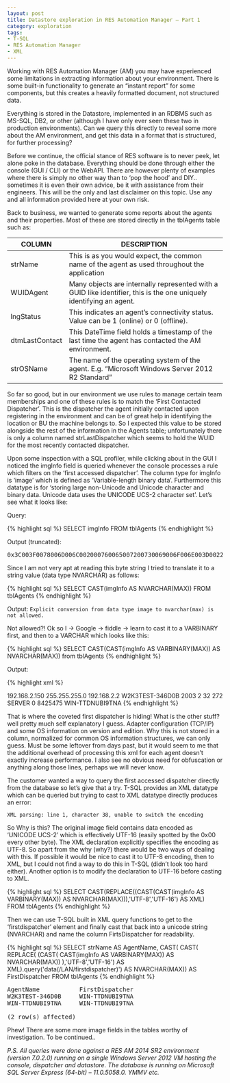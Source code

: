 ```yaml
---
layout: post
title: Datastore exploration in RES Automation Manager – Part 1
category: exploration
tags:
- T-SQL
- RES Automation Manager
- XML
---
```

Working with RES Automation Manager (AM) you may have experienced some limitations in extracting information about your environment. There is some built-in functionality to generate an “instant report” for some components, but this creates a heavily formatted document, not structured data.

Everything is stored in the Datastore, implemented in an RDBMS such as MS-SQL, DB2, or other (although I have only ever seen these two in production environments). Can we query this directly to reveal some more about the AM environment, and get this data in a format that is structured, for further processing?

<!-- more -->

Before we continue, the official stance of RES software is to never peek, let alone poke in the database. Everything should be done through either the console (GUI / CLI) or the WebAPI. There are however plenty of examples where there is simply no other way than to ‘pop the hood’ and DIY.. sometimes it is even their own advice, be it with assistance from their engineers. This will be the only and last disclaimer on this topic. Use any and all information provided here at your own risk.

Back to business, we wanted to generate some reports about the agents and their properties. Most of these are stored directly in the tblAgents table such as:

| COLUMN         | DESCRIPTION                                                                                                         |
|----------------|---------------------------------------------------------------------------------------------------------------------|
| strName        | This is as you would expect, the common name of the agent as used throughout the application                        |
| WUIDAgent      | Many objects are internally represented with a GUID like identifier, this is the one uniquely identifying an agent. |
| lngStatus      | This indicates an agent’s connectivity status. Value can be 1 (online) or 0 (offline).                              |
| dtmLastContact | This DateTime field holds a timestamp of the last time the agent has contacted the AM environment.                  |
| strOSName      | The name of the operating system of the agent. E.g. “Microsoft Windows Server 2012 R2 Standard”                     |

So far so good, but in our environment we use rules to manage certain team memberships and one of these rules is to match the ‘First Contacted Dispatcher’. This is the dispatcher the agent initially contacted upon registering in the environment and can be of great help in identifying the location or BU the machine belongs to. So I expected this value to be stored alongside the rest of the information in the Agents table; unfortunately there is only a column named strLastDispatcher which seems to hold the WUID for the most recently contacted dispatcher.

Upon some inspection with a SQL profiler, while clicking about in the GUI I noticed the imgInfo field is queried whenever the console processes a rule which filters on the ‘first accessed dispatcher’. The column type for imgInfo is ‘image’ which is defined as ‘Variable-length binary data’. Furthermore this datatype is for ‘storing large non-Unicode and Unicode character and binary data. Unicode data uses the UNICODE UCS-2 character set’. Let’s see what it looks like:

Query:

{% highlight sql %}
SELECT imgInfo FROM tblAgents
{% endhighlight %}

Output (truncated):
<pre>0x3C003F0078006D006C002000760065007200730069006F006E003D00220031002E0030002200200065006E0063006F00640069006E0067003D0022005500540046002D00380022003F003E003C004C0041004E003E003C00410064006100700074006500720020004D00410043003D002200300030003A00300043003A00320039003A00370046003A00330045003A003900460022003E003C00490050003E003C004900500041006400640072006500730073003E003100390032002E003100360038002E0032002E003100350030003C002F004900500041006400640072006500730073003E003C00490050005300750062006E006500</pre>

Since I am not very apt at reading this byte string I tried to translate it to a string value (data type NVARCHAR) as follows:

{% highlight sql %}
SELECT CAST(imgInfo AS NVARCHAR(MAX)) FROM tblAgents
{% endhighlight %}

Output:
`Explicit conversion from data type image to nvarchar(max) is not allowed.`

Not allowed?! Ok so I -> Google -> fiddle -> learn to cast it to a VARBINARY first, and then to a VARCHAR which looks like this:

{% highlight sql %}
SELECT CAST(CAST(imgInfo AS VARBINARY(MAX)) AS NVARCHAR(MAX)) from tblAgents
{% endhighlight %}

Output:

{% highlight xml %}
<?xml version="1.0" encoding="UTF-8"?>
<LAN>
  <Adapter MAC="00:0C:29:7F:3E:9F">
    <IP>
      <IPAddress>192.168.2.150</IPAddress>
      <IPSubnet>255.255.255.0</IPSubnet>
    </IP>
    <IPGateways>
      <IPGateway>192.168.2.2</IPGateway>
    </IPGateways>
  </Adapter>
  <info>
    <FQDN>W2K3TEST-346D0B</FQDN>
    <OS>2003</OS>
    <SP>2</SP>
    <bit>32</bit>
    <ossuite>272</ossuite>
    <ostype>SERVER</ostype>
    <procarch>0</procarch>
    <systeminfo>8425475</systeminfo>
  </info>
  <firstdispatcher>WIN-TTDNUBI9TNA</firstdispatcher>
</LAN>
{% endhighlight %}

That is where the coveted first dispatcher is hiding! What is the other stuff? well pretty much self explanatory I guess. Adapter configuration (TCP/IP) and some OS information on version and edition. Why this is not stored in a column, normalized for common OS information structures, we can only guess. Must be some leftover from days past, but it would seem to me that the additional overhead of processing this xml for each agent doesn’t exactly increase performance. I also see no obvious need for obfuscation or anything along those lines, perhaps we will never know.

The customer wanted a way to query the first accessed dispatcher directly from the database so let’s give that a try. T-SQL provides an XML datatype which can be queried but trying to cast to XML datatype directly produces an error:

`XML parsing: line 1, character 38, unable to switch the encoding`

So Why is this? The original image field contains data encoded as ‘UNICODE UCS-2’ which is effectively UTF-16 (easily spotted by the 0x00 every other byte). The XML declaration explicitly specifies the encoding as UTF-8. So apart from the why (why?) there would be two ways of dealing with this. If possible it would be nice to cast it to UTF-8 encoding, then to XML, but I could not find a way to do this in T-SQL (didn’t look too hard either). Another option is to modify the declaration to UTF-16 before casting to XML.

{% highlight sql %}
SELECT CAST(REPLACE((CAST(CAST(imgInfo AS VARBINARY(MAX)) AS NVARCHAR(MAX))),'UTF-8','UTF-16') AS XML) FROM tblAgents
{% endhighlight %}

Then we can use T-SQL built in XML query functions to get to the ‘firstdispatcher’ element and finally cast that back into a unicode string (NVARCHAR) and name the column FirtsDispatcher for readability.

{% highlight sql %}
SELECT
strName AS AgentName,
CAST(
    CAST(
      REPLACE(
             (CAST(
                  CAST(imgInfo AS VARBINARY(MAX))
                  AS NVARCHAR(MAX))
             ),'UTF-8','UTF-16')
    AS XML).query('data(/LAN/firstdispatcher)')
  AS NVARCHAR(MAX))
AS FirstDispatcher
FROM tblAgents
{% endhighlight %}

<pre>
AgentName           FirstDispatcher
W2K3TEST-346D0B     WIN-TTDNUBI9TNA
WIN-TTDNUBI9TNA     WIN-TTDNUBI9TNA

(2 row(s) affected)
</pre>

Phew! There are some more image fields in the tables worthy of investigation. To be continued..

*P.S. All queries were done against a RES AM 2014 SR2 environment (version 7.0.2.0) running on a single Windows Server 2012 VM hosting the console, dispatcher and datastore. The database is running on Microsoft SQL Server Express (64-bit) – 11.0.5058.0. YMMV etc.*